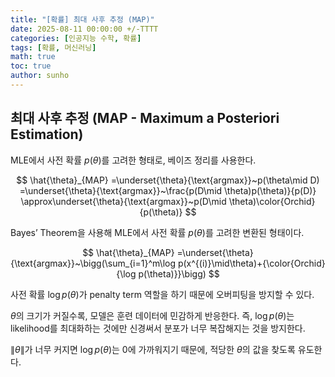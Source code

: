 ```yaml
---
title: "[확률] 최대 사후 추정 (MAP)"
date: 2025-08-11 00:00:00 +/-TTTT
categories: [인공지능 수학, 확률]
tags: [확률, 머신러닝]
math: true
toc: true
author: sunho
---
```


## 최대 사후 추정 (MAP - Maximum a Posteriori Estimation)

MLE에서 사전 확률 $p(\theta)$를 고려한 형태로, 베이즈 정리를 사용한다.

$$
\hat{\theta}_{MAP}
=\underset{\theta}{\text{argmax}}~p(\theta\mid D)
=\underset{\theta}{\text{argmax}}~\frac{p(D\mid \theta)p(\theta)}{p(D)}
\approx\underset{\theta}{\text{argmax}}~p(D\mid \theta)\color{Orchid}{p(\theta)}
$$

Bayes’ Theorem을 사용해 MLE에서 사전 확률 $p(\theta)$를 고려한 변환된 형태이다.

$$
\hat{\theta}_{MAP}
=\underset{\theta}{\text{argmax}}~\bigg(\sum_{i=1}^m\log p(x^{(i)}\mid\theta)+{\color{Orchid}{\log p(\theta)}}\bigg)
$$

사전 확률 $\log p(\theta)$가 penalty term 역할을 하기 때문에 오버피팅을 방지할 수 있다.

$\theta$의 크기가 커질수록, 모델은 훈련 데이터에 민감하게 반응한다. 즉, $\log p(\theta)$는 likelihood를 최대화하는 것에만 신경써서 분포가 너무 복잡해지는 것을 방지한다.

$\lVert\theta\rVert$가 너무 커지면 $\log p(\theta)$는 0에 가까워지기 때문에, 적당한 $\theta$의 값을 찾도록 유도한다.
